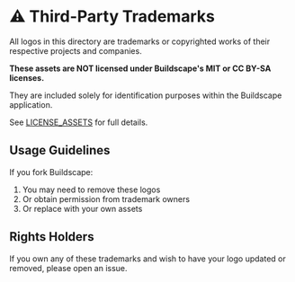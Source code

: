 # ⚠️ Third-Party Trademarks

All logos in this directory are trademarks or copyrighted works of their respective projects and companies.

**These assets are NOT licensed under Buildscape's MIT or CC BY-SA licenses.**

They are included solely for identification purposes within the Buildscape application.

See [LICENSE_ASSETS](../LICENSE_ASSETS) for full details.

## Usage Guidelines

If you fork Buildscape:

1. You may need to remove these logos
2. Or obtain permission from trademark owners
3. Or replace with your own assets

## Rights Holders

If you own any of these trademarks and wish to have your logo updated or removed, please open an issue.
